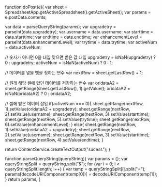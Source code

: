 function doPost(e){
  var sheet = SpreadsheetApp.getActiveSpreadsheet().getActiveSheet();
  var params = e.postData.contents;

  var data = parseQueryString(params);
  var upgradetry = parseInt(data.upgradetry);
  var username = data.username;
  var starttime = data.starttime;
  var endtime = data.endtime;
  var enhancementLevel = parseInt(data.enhancementLevel);
  var trytime = data.trytime;
  var activeNum = data.activeNum;

  // 숫자가 아니면 0을 대입 맞으면 받은 값 대입
  upgradetry = isNaN(upgradetry) ? 0 : upgradetry;
  activeNum = isNaN(activeNum) ? 0 : 1;

  // 데이터를 넣을 행을 정하는 변수
  var nextRow = sheet.getLastRow() + 1;

  // 원래 해당 셀에 있던 데이터를 저장하는 변수
  var oridataA2 = sheet.getRange(sheet.getLastRow(), 1).getValue();
  oridataA2 = isNaN(oridataA2) ? 0 : oridataA2;

  // 셀에 받은 데이터 삽입
  if(activeNum === 0){
    sheet.getRange(nextRow, 1).setValue(oridataA2 + upgradetry);
    sheet.getRange(nextRow, 2).setValue(username);
    sheet.getRange(nextRow, 3).setValue(starttime);
    sheet.getRange(nextRow, 5).setValue(trytime);
    sheet.getRange(nextRow, 6).setValue(enhancementLevel);
  } else{
    sheet.getRange(nextRow, 1).setValue(oridataA2 + upgradetry);
    sheet.getRange(nextRow, 2).setValue(username);
    sheet.getRange(nextRow, 3).setValue(starttime);
    sheet.getRange(nextRow, 4).setValue(endtime);
  }

  return ContentService.createTextOutput("sucess");
}

function parseQueryString(queryString){
  var params = {};
  var queryStringSplit = queryString.split("&");
  for (var i = 0; i < queryStringSplit.length; i++) {
    var temp = queryStringSplit[i].split("=");
    params[decodeURIComponent(temp[0])] = decodeURIComponent(temp[1]);
  }
  return params;
}
